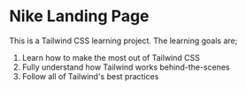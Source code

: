# Nike Landing Page

This is a Tailwind CSS learning project. The learning goals are;

1. Learn how to make the most out of Tailwind CSS
1. Fully understand how Tailwind works behind-the-scenes
1. Follow all of Tailwind's best practices


